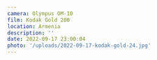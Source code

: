 ```yaml
---
camera: Olympus OM-10
film: Kodak Gold 200
location: Armenia
description: ''
date: 2022-09-17 23:00:04
photo: '/uploads/2022-09-17-kodak-gold-24.jpg'
---
```


